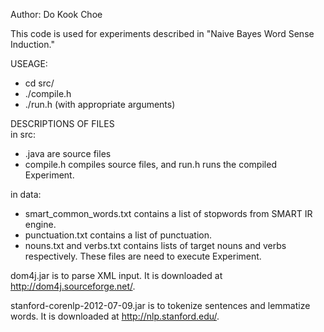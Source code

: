 Author: Do Kook Choe

This code is used for experiments described in "Naive Bayes Word Sense Induction."

USEAGE: 
* cd src/ 
* ./compile.h 
* ./run.h (with appropriate arguments) 

DESCRIPTIONS OF FILES  
in src:  
* .java are source files
* compile.h compiles source files, and run.h runs the compiled Experiment.

in data:
* smart_common_words.txt contains a list of stopwords from SMART IR engine.
* punctuation.txt contains a list of punctuation.
* nouns.txt and verbs.txt contains lists of target nouns and verbs respectively. These files are need to execute Experiment.

dom4j.jar is to parse XML input. It is downloaded at http://dom4j.sourceforge.net/.

stanford-corenlp-2012-07-09.jar is to tokenize sentences and lemmatize words. It is downloaded at http://nlp.stanford.edu/.

